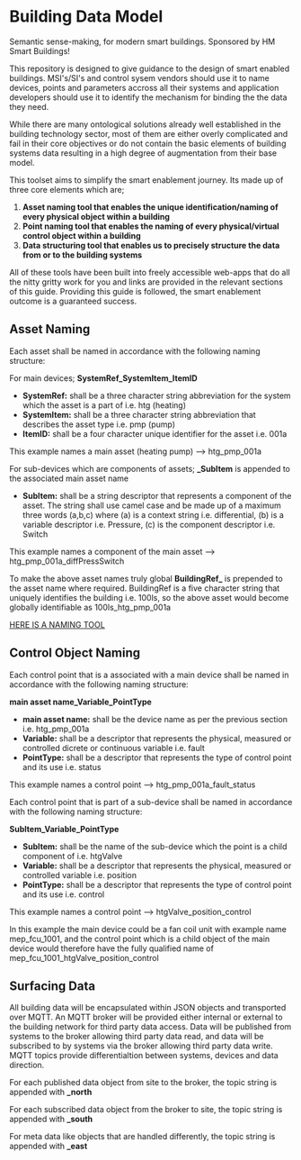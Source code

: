 <h1> Building Data Model </h1>

Semantic sense-making, for modern smart buildings. Sponsored by HM Smart Buildings!

This repository is designed to give guidance to the design of smart enabled buildings. MSI's/SI's and control sysem vendors should use it to name devices, points and parameters accross all their systems and application developers should use it to identify the mechanism for binding the the data they need.

While there are many ontological solutions already well established in the building technology sector, most of them are either overly complicated and fail in their core objectives or do not contain the basic elements of building systems data resulting in a high degree of augmentation from their base model.

This toolset aims to simplify the smart enablement journey. Its made up of three core elements which are;

<ol>
  <li><strong>Asset naming tool that enables the unique identification/naming of every physical object within a building</strong></li>
  <li><strong>Point naming tool that enables the naming of every physical/virtual control object within a building</strong></li>
  <li><strong>Data structuring tool that enables us to precisely structure the data from or to the building systems</strong></li>
</ol>

All of these tools have been built into freely accessible web-apps that do all the nitty gritty work for you and links are provided in the relevant sections of this guide. Providing this guide is followed, the smart enablement outcome is a guaranteed success.
  

<h2> Asset Naming </h2>

Each asset shall be named in accordance with the following naming structure:

For main devices;
<strong>SystemRef_SystemItem_ItemID</strong>

<ul>
  <li><strong>SystemRef:</strong> shall be a three character string abbreviation for the system which the asset is a part of i.e. htg (heating)</li>
  <li><strong>SystemItem:</strong> shall be a three character string abbreviation that describes the asset type i.e. pmp (pump)</li>
  <li><strong>ItemID:</strong> shall be a four character unique identifier for the asset i.e. 001a</li>
</ul>

This example names a main asset (heating pump) --> htg_pmp_001a

For sub-devices which are components of assets;
<strong>_SubItem</strong> is appended to the associated main asset name

<ul>
  <li><strong>SubItem:</strong> shall be a string descriptor that represents a component of the asset. The string shall use camel case and be made up of a maximum three words (a,b,c) where (a) is a context string i.e. differential, (b) is a variable descriptor i.e. Pressure, (c) is the component descriptor i.e. Switch</li>
</ul>

This example names a component of the main asset --> htg_pmp_001a_diffPressSwitch

To make the above asset names truly global <strong>BuildingRef_</strong> is prepended to the asset name where required. BuildingRef is a five character string that uniquely identifies the building i.e. 100ls, so the above asset would become globally identifiable as 100ls_htg_pmp_001a

<a href="https://mep-4d.github.io/naming.html">HERE IS A NAMING TOOL</a>

<h2> Control Object Naming </h2>

Each control point that is a associated with a main device shall be named in accordance with the following naming structure:

<strong>main asset name_Variable_PointType</strong>

<ul>
  <li><strong>main asset name:</strong> shall be the device name as per the previous section i.e. htg_pmp_001a</li>
  <li><strong>Variable:</strong> shall be a descriptor that represents the physical, measured or controlled dicrete or continuous variable i.e. fault</li>
  <li><strong>PointType:</strong> shall be a descriptor that represents the type of control point and its use i.e. status</li>
</ul>

This example names a control point --> htg_pmp_001a_fault_status

Each control point that is part of a sub-device shall be named in accordance with the following naming structure:

<strong>SubItem_Variable_PointType</strong>

<ul>
  <li><strong>SubItem:</strong> shall be the name of the sub-device which the point is a child component of i.e. htgValve</li>
  <li><strong>Variable:</strong> shall be a descriptor that represents the physical, measured or controlled variable i.e. position</li>
  <li><strong>PointType:</strong> shall be a descriptor that represents the type of control point and its use i.e. control</li>
</ul>

This example names a control point --> htgValve_position_control

In this example the main device could be a fan coil unit with example name mep_fcu_1001, and the control point which is a child object of the main device would therefore have the fully qualified name of mep_fcu_1001_htgValve_position_control
  

<h2> Surfacing Data </h2>

All building data will be encapsulated within JSON objects and transported over MQTT. An MQTT broker will be provided either internal or external to the building network for third party data access. Data will be published from systems to the broker allowing third party data read, and data will be subscribed to by systems via the broker allowing third party data write. MQTT topics provide differentialtion between systems, devices and data direction.

For each published data object from site to the broker, the topic string is appended with <strong>_north</strong>

For each subscribed data object from the broker to site, the topic string is appended with <strong>_south</strong>

For meta data like objects that are handled differently, the topic string is appended with <strong>_east</strong>


